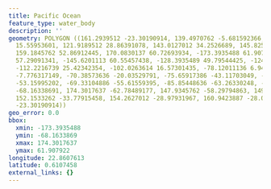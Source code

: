 ```yaml
---
title: Pacific Ocean
feature_type: water_body
description: ''
geometry: POLYGON ((161.2939512 -23.30190914, 139.4970762 -5.681592366, 122.2705137
  15.55953601, 121.9189512 28.86391078, 143.0127012 34.2526689, 145.8252012 45.53713056,
  159.1845762 52.86912445, 170.0830137 60.72693934, -173.3935488 61.90792196, -159.6826113
  57.29091341, -145.6201113 60.55457438, -128.3935489 49.79544425, -124.1747989 35.40695382,
  -112.2216739 25.42342354, -102.0263614 16.57301435, -78.12011136 6.948229975, -81.98729886
  -7.776317149, -70.38573636 -20.03529791, -75.65917386 -43.11703049, -74.95604886
  -53.15995202, -69.33104886 -55.61559395, -85.85448636 -63.26330248, -134.0185489
  -68.16338691, 174.3017637 -62.78489177, 147.9345762 -58.29794863, 149.6923887 -43.88206359,
  152.1533262 -33.77915458, 154.2627012 -28.97931967, 160.9423887 -28.05259852, 161.2939512
  -23.30190914))
geo_error: 0.0
bbox:
  xmin: -173.3935488
  ymin: -68.1633869
  xmax: 174.3017637
  ymax: 61.907922
longitude: 22.8607613
latitude: 0.6107458
external_links: {}
---
```

